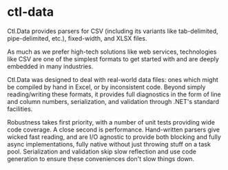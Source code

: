ctl-data
========

Ctl.Data provides parsers for CSV (including its variants like tab-delimited, pipe-delimited, etc.), fixed-width, and XLSX files.

As much as we prefer high-tech solutions like web services, technologies like CSV are one of the simplest formats to get started with and are deeply embedded in many industries.

Ctl.Data was designed to deal with real-world data files: ones which might be compiled by hand in Excel, or by inconsistent code. Beyond simply reading/writing these formats, it provides full diagnostics in the form of line and column numbers, serialization, and validation through .NET's standard facilities.

Robustness takes first priority, with a number of unit tests providing wide code coverage. A close second is performance. Hand-written parsers give wicked fast reading, and are I/O agnostic to provide both blocking and fully async implementations, fully native without just throwing stuff on a task pool. Serialization and validation skip slow reflection and use code generation to ensure these conveniences don't slow things down.
